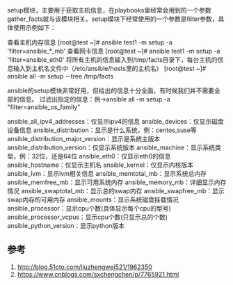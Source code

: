 

setup模块，主要用于获取主机信息，在playbooks里经常会用到的一个参数gather_facts就与该模块相关。setup模块下经常使用的一个参数是filter参数，具体使用示例如下：

查看主机内存信息
[root@test ~]# ansible test1 -m setup -a 'filter=ansible_*_mb'
查看网卡信息
[root@test ~]# ansible test1 -m setup -a 'filter=ansible_eth0'
将所有主机的信息输入到/tmp/facts目录下，每台主机的信息输入到主机名文件中（/etc/ansible/hosts里的主机名）
[root@test ~]# ansible all -m setup --tree /tmp/facts

ansible的setup模块非常好用，但给出的信息十分全面，有时候我们并不需要全部的信息。
过滤出指定的信息：例->ansible all -m setup -a "filter=ansible_os_family"

ansible_all_ipv4_addresses：仅显示ipv4的信息
ansible_devices：仅显示磁盘设备信息
ansible_distribution：显示是什么系统，例：centos,suse等
ansible_distribution_major_version：显示是系统主版本
ansible_distribution_version：仅显示系统版本
ansible_machine：显示系统类型，例：32位，还是64位
ansible_eth0：仅显示eth0的信息
ansible_hostname：仅显示主机名
ansible_kernel：仅显示内核版本
ansible_lvm：显示lvm相关信息
ansible_memtotal_mb：显示系统总内存
ansible_memfree_mb：显示可用系统内存
ansible_memory_mb：详细显示内存情况
ansible_swaptotal_mb：显示总的swap内存
ansible_swapfree_mb：显示swap内存的可用内存
ansible_mounts：显示系统磁盘挂载情况
ansible_processor：显示cpu个数(具体显示每个cpu的型号)
ansible_processor_vcpus：显示cpu个数(只显示总的个数)
ansible_python_version：显示python版本

## 参考

1. http://blog.51cto.com/liuzhengwei521/1962350
2. https://www.cnblogs.com/sxchengchen/p/7765921.html